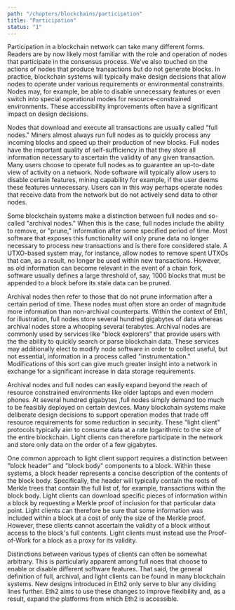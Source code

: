 ```yaml
---
path: "/chapters/blockchains/participation"
title: "Participation"
status: "1"
---
```


Participation in a blockchain network can take many different forms. Readers are by now likely most familiar with the role and operation of nodes that participate in the consensus process. We've also touched on the actions of nodes that produce transactions but do not generate blocks. In practice, blockchain systems will typically make design decisions that allow nodes to operate under various requirements or environmental constraints. Nodes may, for example, be able to disable unnecessary features or even switch into special operational modes for resource-constrained environments. These accessibility improvements often have a significant impact on design decisions.

Nodes that download and execute all transactions are usually called "full nodes." Miners almost always run full nodes as to quickly process any incoming blocks and speed up their production of new blocks. Full nodes have the important quality of self-sufficiency in that they store all information necessary to ascertain the validity of any given transaction. Many users choose to operate full nodes as to guarantee an up-to-date view of activity on a network. Node software will typically allow users to disable certain features, mining capability for example, if the user deems these features unnecessary. Users can in this way perhaps operate nodes that receive data from the network but do not actively send data to other nodes.

Some blockchain systems make a distinction between full nodes and so-called "archival nodes." When this is the case, full nodes include the ability to remove, or "prune," information after some specified period of time. Most software that exposes this functionality will only prune data no longer necessary to process new transactions and is there fore considered stale. A UTXO-based system may, for instance, allow nodes to remove spent UTXOs that can, as a result, no longer be used within new transactions. However, as old information can become relevant in the event of a chain fork, software usually defines a large threshold of, say, 1000 blocks that must be appended to a block before its stale data can be pruned.

Archival nodes then refer to those that do not prune information after a certain period of time. These nodes must often store an order of magnitude more information than non-archival counterparts. Within the context of Eth1, for illustration, full nodes store several hundred gigabytes of data whereas archival nodes store a whooping several terabytes. Archival nodes are commonly used by services like "block explorers" that provide users with the the ability to quickly search or parse blockchain data. These services may additionally elect to modify node software in order to collect useful, but not essential, information in a process called "instrumentation." Modifications of this sort can give much greater insight into a network in exchange for a significant increase in data storage requirements.

Archival nodes and full nodes can easily expand beyond the reach of resource constrained environments like older laptops and even modern phones. At several hundred gigabytes ,full nodes simply demand too much to be feasibly deployed on certain devices. Many blockchain systems make deliberate design decisions to support operation modes that trade off resource requirements for some reduction in security. These "light client" protocols typically aim to consume data at a rate logarithmic to the size of the entire blockchain. Light clients can therefore participate in the network and store only data on the order of a few gigabytes.

One common approach to light client support requires a distinction between "block header" and "block body" components to a block. Within these systems, a block header represents a concise description of the contents of the block body. Specifically, the header will typically contain the roots of Merkle trees that contain the full list of, for example, transactions within the block body. Light clients can download specific pieces of information within a block by requesting a Merkle proof of inclusion for that particular data point. Light clients can therefore be sure that some information was included within a block at a cost of only the size of the Merkle proof. However, these clients cannot ascertain the validity of a block without access to the block's full contents. Light clients must instead use the Proof-of-Work for a block as a proxy for its validity.

Distinctions between various types of clients can often be somewhat arbitrary. This is particularly apparent among full noes that choose to enable or disable different software features. That said, the general definition of full, archival, and light clients can be found in many blockchain systems. New designs introduced in Eth2 only serve to blur any dividing lines further. Eth2 aims to use these changes to improve flexibility and, as a result, expand the platforms from which Eth2 is accessible.